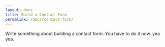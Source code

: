 ```yaml
---
layout: docs
title: Build a Contact Form 
permalink: /docs/contact-form/
---
```


Write something about building a contact form. You have to do it now. yea yea.